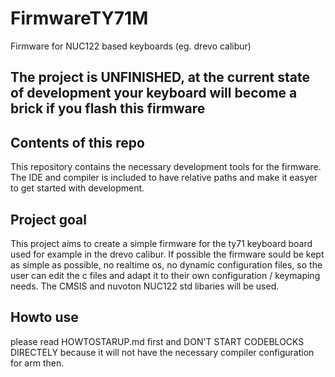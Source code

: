 # FirmwareTY71M
Firmware for NUC122 based keyboards (eg. drevo calibur)

## The project is UNFINISHED, at the current state of development your keyboard will become a brick if you flash this firmware

## Contents of this repo
This repository contains the necessary development tools for the firmware. The IDE and compiler is included to have relative paths and make it easyer to get started with development.

## Project goal
This project aims to create a simple firmware for the ty71 keyboard board used for example in the drevo calibur.
If possible the firmware sould be kept as simple as possible, no realtime os, no dynamic configuration files, so the user can edit the c files and adapt it to their own configuration / keymaping needs.
The CMSIS and nuvoton NUC122 std libaries will be used.

## Howto use
please read HOWTOSTARUP.md first and DON'T START CODEBLOCKS DIRECTELY because it will not have the necessary compiler configuration for arm then.